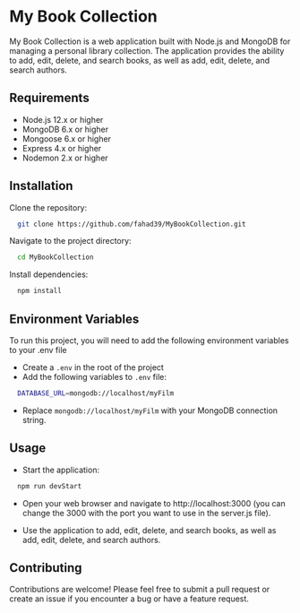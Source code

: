 # My Book Collection

My Book Collection is a web application built with Node.js and MongoDB for managing a personal library collection. The application provides the ability to add, edit, delete, and search books, as well as add, edit, delete, and search authors.

## Requirements

- Node.js 12.x or higher
- MongoDB 6.x or higher
- Mongoose 6.x or higher
- Express 4.x or higher
- Nodemon 2.x or higher

## Installation

Clone the repository:

```bash
  git clone https://github.com/fahad39/MyBookCollection.git
```

Navigate to the project directory:

```bash
  cd MyBookCollection
```

Install dependencies:

```bash
  npm install
```

## Environment Variables

To run this project, you will need to add the following environment variables to your .env file

- Create a `.env` in the root of the project
- Add the following variables to `.env` file:

```bash
  DATABASE_URL=mongodb://localhost/myFilm
```

- Replace `mongodb://localhost/myFilm` with your MongoDB connection string.

## Usage

- Start the application:

```bash
  npm run devStart
```

- Open your web browser and navigate to http://localhost:3000 (you can change the 3000 with the port you want to use in the server.js file).

- Use the application to add, edit, delete, and search books, as well as add, edit, delete, and search authors.

## Contributing

Contributions are welcome! Please feel free to submit a pull request or create an issue if you encounter a bug or have a feature request.
